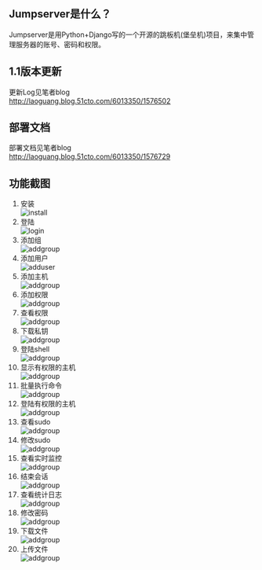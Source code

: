 Jumpserver是什么？
-----------------
Jumpserver是用Python+Django写的一个开源的跳板机(堡垒机)项目，来集中管理服务器的账号、密码和权限。

1.1版本更新
-----------------
更新Log见笔者blog<br>
http://laoguang.blog.51cto.com/6013350/1576502

部署文档
-----------------
部署文档见笔者blog<br>
http://laoguang.blog.51cto.com/6013350/1576729

功能截图
-----------------
1. 安装<br>
 ![install](https://github.com/ibuler/static/blob/master/jumpserver1.1/1.%20install.png)
2. 登陆<br>
 ![login](https://github.com/ibuler/static/blob/master/jumpserver1.1/2.login.png)
3. 添加组<br>
![addgroup](https://github.com/ibuler/static/blob/master/jumpserver1.1/3.addgroup.png)
4. 添加用户<br>![adduser](https://github.com/ibuler/static/blob/master/jumpserver1.1/5.adduser.png)
5. 添加主机<br>![addgroup](https://github.com/ibuler/static/blob/master/jumpserver1.1/9.addhost.png)
6. 添加权限<br>![addgroup](https://github.com/ibuler/static/blob/master/jumpserver1.1/11.addperm.png)
7. 查看权限<br>![addgroup](https://github.com/ibuler/static/blob/master/jumpserver1.1/13.showperm.png)
8. 下载私钥<br>![addgroup](https://github.com/ibuler/static/blob/master/jumpserver1.1/16.downkey.png)
9. 登陆shell<br>![addgroup](https://github.com/ibuler/static/blob/master/jumpserver1.1/17.loginshell.png)
10. 显示有权限的主机<br>![addgroup](https://github.com/ibuler/static/blob/master/jumpserver1.1/18.p.png)
11. 批量执行命令<br>![addgroup](https://github.com/ibuler/static/blob/master/jumpserver1.1/19.e.png)
12. 登陆有权限的主机<br>![addgroup](https://github.com/ibuler/static/blob/master/jumpserver1.1/20.%20loginserver.png)
13. 查看sudo<br>![addgroup](https://github.com/ibuler/static/blob/master/jumpserver1.1/22.showsudo.png)
14. 修改sudo<br>![addgroup](https://github.com/ibuler/static/blob/master/jumpserver1.1/25.addsudohost.png)
15. 查看实时监控<br>![addgroup](https://github.com/ibuler/static/blob/master/jumpserver1.1/29.monitor1ok.png)
16. 结束会话<br>![addgroup](https://github.com/ibuler/static/blob/master/jumpserver1.1/28.%20killsession.png)
17. 查看统计日志<br>![addgroup](https://github.com/ibuler/static/blob/master/jumpserver1.1/30.viewlog2.png)
18. 修改密码<br>![addgroup](https://github.com/ibuler/static/blob/master/jumpserver1.1/34.modpass.png)
19. 下载文件<br>![addgroup](https://github.com/ibuler/static/blob/master/jumpserver1.1/32.downfile.png)
20. 上传文件<br>![addgroup](https://github.com/ibuler/static/blob/master/jumpserver1.1/30.upfile.png)
